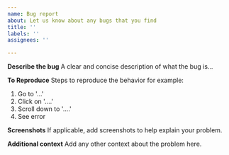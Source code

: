 ```yaml
---
name: Bug report
about: Let us know about any bugs that you find
title: ''
labels: ''
assignees: ''

---
```


**Describe the bug**
A clear and concise description of what the bug is...

**To Reproduce**
Steps to reproduce the behavior for example:
1. Go to '...'
2. Click on '....'
3. Scroll down to '....'
4. See error

**Screenshots**
If applicable, add screenshots to help explain your problem.

**Additional context**
Add any other context about the problem here.
